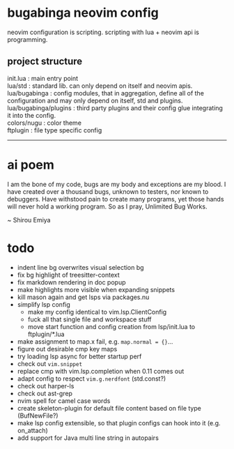 # bugabinga neovim config

neovim configuration is scripting.
scripting with lua + neovim api is programming.

## project structure

init.lua
: main entry point
\
lua/std
: standard lib. can only depend on itself and neovim apis.
\
lua/bugabinga
: config modules, that in aggregation, define all of the configuration and may
only depend on itself, std and plugins.
\
lua/bugabinga/plugins
: third party plugins and their config glue integrating it into the config.
\
colors/nugu
: color theme
\
ftplugin
: file type specific config

---

# ai poem

I am the bone of my code, bugs are my body and exceptions are my blood.
I have created over a thousand bugs, unknown to testers, nor known to debuggers.
Have withstood pain to create many programs, yet those hands will never hold a
working program.
So as I pray, Unlimited Bug Works.

~ Shirou Emiya

# todo

* indent line bg overwrites visual selection bg
* fix bg highlight of treesitter-context
* fix markdown rendering in doc popup
* make highlights more visible when expanding snippets
* kill mason again and get lsps via packages.nu
* simplify lsp config
    - make my config identical to vim.lsp.ClientConfig
    - fuck all that single file and workspace stuff
    - move start function and config creation from lsp/init.lua to ftplugin/*.lua
* make assignment to map.x fail, e.g. `map.normal = {}`...
* figure out desirable cmp key maps
* try loading lsp async for better startup perf
* check out `vim.snippet`
* replace cmp with vim.lsp.completion when 0.11 comes out
* adapt config to respect `vim.g.nerdfont` (std.const?)
* check out harper-ls
* check out ast-grep
* nvim spell for camel case words
* create skeleton-plugin for default file content based on file type
  (BufNewFile?)
* make lsp config extensible, so that plugin configs can hook into it (e.g.
  on_attach)
* add support for Java multi line string in autopairs
